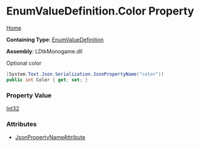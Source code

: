 # EnumValueDefinition\.Color Property

[Home](../../../README.md)

**Containing Type**: [EnumValueDefinition](../README.md)

**Assembly**: LDtkMonogame\.dll

  
Optional color

```csharp
[System.Text.Json.Serialization.JsonPropertyName("color")]
public int Color { get; set; }
```

### Property Value

[Int32](https://docs.microsoft.com/en-us/dotnet/api/system.int32)

### Attributes

* [JsonPropertyNameAttribute](https://docs.microsoft.com/en-us/dotnet/api/system.text.json.serialization.jsonpropertynameattribute)

